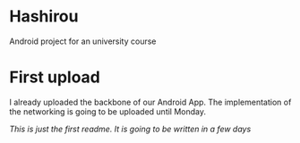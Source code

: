 # Hashirou
Android project for an university course 

# First upload
I already uploaded the backbone of our Android App. The implementation of the networking is going to be uploaded until Monday.

_This is just the first readme. It is going to be written in a few days_
